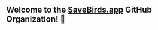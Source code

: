 ## Welcome to the [SaveBirds.app](https://savebirds.app/) GitHub Organization! 👋 


<!--

If you're a QIIME 2 user or developer, or are thinking about becoming one, refer to our Support Guidelines for details on how to learn or get help with QIIME 2.

If you're interested in contributing to repositories in the qiime2 GitHub organization, please start by reading our Contributing Guidelines.

This organization is primarily managed by the Caporaso Lab at Northern Arizona University, but has contributors from all over the world. If you have questions that aren't covered in the resources above, the best way to reach us is on the QIIME 2 Forum - it's where we hang out.



**Here are some ideas to get you started:**

🙋‍♀️ A short introduction - what is your organization all about?
🌈 Contribution guidelines - how can the community get involved?
👩‍💻 Useful resources - where can the community find your docs? Is there anything else the community should know?
🍿 Fun facts - what does your team eat for breakfast?
🧙 Remember, you can do mighty things with the power of [Markdown](https://docs.github.com/github/writing-on-github/getting-started-with-writing-and-formatting-on-github/basic-writing-and-formatting-syntax)
-->

